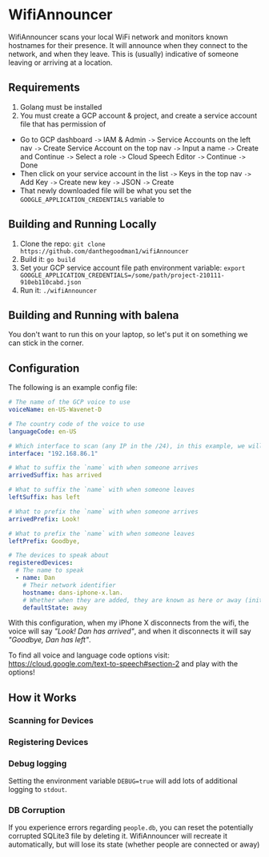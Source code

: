 # WifiAnnouncer

WifiAnnouncer scans your local WiFi network and monitors known hostnames for their presence. It will announce when they connect to the network, and when they leave. This is (usually) indicative of someone leaving or arriving at a location.

## Requirements

1. Golang must be installed
2. You must create a GCP account & project, and create a service account file that has permission of

- Go to GCP dashboard `->` IAM & Admin `->` Service Accounts on the left nav `->` Create Service Account on the top nav `->` Input a name `->` Create and Continue `->` Select a role `->` Cloud Speech Editor `->` Continue `->` Done
- Then click on your service account in the list `->` Keys in the top nav `->` Add Key `->` Create new key `->` JSON `->` Create
- That newly downloaded file will be what you set the `GOOGLE_APPLICATION_CREDENTIALS` variable to

## Building and Running Locally

1. Clone the repo: `git clone https://github.com/danthegoodman1/wifiAnnouncer`
2. Build it: `go build`
3. Set your GCP service account file path environment variable: `export GOOGLE_APPLICATION_CREDENTIALS=/some/path/project-210111-910eb110cabd.json`
4. Run it: `./wifiAnnouncer`

## Building and Running with balena

You don't want to run this on your laptop, so let's put it on something we can stick in the corner.

## Configuration

The following is an example config file:

```yaml
# The name of the GCP voice to use
voiceName: en-US-Wavenet-D

# The country code of the voice to use
languageCode: en-US

# Which interface to scan (any IP in the /24), in this example, we will scan 192.168.86.0/24
interface: "192.168.86.1"

# What to suffix the `name` with when someone arrives
arrivedSuffix: has arrived

# What to suffix the `name` with when someone leaves
leftSuffix: has left

# What to prefix the `name` with when someone arrives
arrivedPrefix: Look!

# What to prefix the `name` with when someone leaves
leftPrefix: Goodbye,

# The devices to speak about
registeredDevices:
  # The name to speak
  - name: Dan
    # Their network identifier
    hostname: dans-iphone-x.lan.
    # Whether when they are added, they are known as here or away (initial state)
    defaultState: away
```

With this configuration, when my iPhone X disconnects from the wifi, the voice will say _"Look! Dan has arrived"_, and when it disconnects it will say _"Goodbye, Dan has left"_.

To find all voice and language code options visit: https://cloud.google.com/text-to-speech#section-2 and play with the options!

## How it Works

### Scanning for Devices

### Registering Devices

### Debug logging

Setting the environment variable `DEBUG=true` will add lots of additional logging to `stdout`.

### DB Corruption

If you experience errors regarding `people.db`, you can reset the potentially corrupted SQLite3 file by deleting it. WifiAnnouncer will recreate it automatically, but will lose its state (whether people are connected or away)

